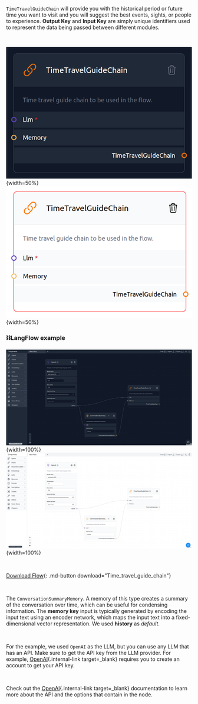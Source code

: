 `TimeTravelGuideChain` will provide you with the historical period or future time you want to visit and you will suggest the best events, sights, or people to experience. **Output Key** and **Input Key** are simply unique identifiers used to represent the data being passed between different modules.

<br>

![Description](img/single_node/time_travel2.png#only-dark){width=50%}
![Description](img/single_node/time_travel.png#only-light){width=50%}

### ⛓️LangFlow example

![Description](img/time-travel-guide-chain2.png#only-dark){width=100%}
![Description](img/time-travel-guide-chain.png#only-light){width=100%}

<br>

[Download Flow](data/Time_travel_guide_chain.json){: .md-button download="Time_travel_guide_chain"}

<br>

The `ConversationSummaryMemory`. A memory of this type creates a summary of the conversation over time, which can be useful for condensing information. The **memory key** input is typically generated by encoding the input text using an encoder network, which maps the input text into a fixed-dimensional vector representation. We used **history** as _default_.

<br>

For the example, we used `OpenAI` as the LLM, but you can use any LLM that has an API. Make sure to get the API key from the LLM provider. For example, [OpenAI](https://platform.openai.com/){.internal-link target=\_blank} requires you to create an account to get your API key.

<br>

Check out the [OpenAI](https://platform.openai.com/docs/introduction/overview){.internal-link target=\_blank} documentation to learn more about the API and the options that contain in the node.
